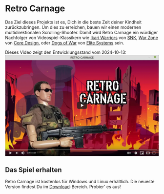 # Retro Carnage

Das Ziel dieses Projekts ist es, Dich in die beste Zeit deiner Kindheit zurückzubringen. Um dies zu erreichen, bauen wir
einen modernen multidirektionalen Scrolling-Shooter. Damit wird Retro Carnage ein würdiger Nachfolger von 
Videospiel-Klassikern wie [Ikari Warriors](https://en.wikipedia.org/wiki/Ikari_Warriors) von 
[SNK](https://www.snk-corp.co.jp/), [War Zone](https://core-design.com/warzone.html) von 
[Core Design](https://core-design.com/), oder [Dogs of War](https://en.wikipedia.org/wiki/Dogs_of_War_(1989_video_game))
von [Elite Systems](http://www.elite-systems.co.uk) sein.

Dieses Video zeigt den Entwicklungsstand vom 2024-10-13:
[![Watch the video](media/youtube-2021-06-03.png)](https://www.youtube.com/watch?v=BVgoLAjg2Vg&feature=youtu.be)
 
## Das Spiel erhalten

Retro Carnage ist kostenlos für Windows und Linux erhältlich. Die neueste Version findest Du im 
[Download](download.md)-Bereich. Probier' es aus!
